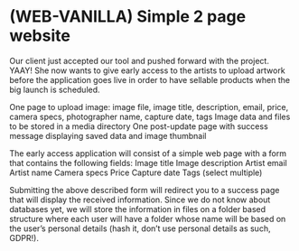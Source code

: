 # (WEB-VANILLA) Simple 2 page website

Our client just accepted our tool and pushed forward with the project. YAAY! She now wants to give early access to the artists to upload artwork before the application goes live in order to have sellable products when the big launch is scheduled. 

One page to upload image: image file, image title, description, email, price, camera specs, photographer name, capture date, tags
Image data and files to be stored in a media directory
One post-update page with success message displaying saved data and image thumbnail

The early access application will consist of a simple web page with a form that contains the following fields:
Image title
Image description
Artist email
Artist name
Camera specs
Price
Capture date
Tags (select multiple)

Submitting the above described form will redirect you to a success page that will display the received information. Since we do not know about databases yet, we will store the information in files on a folder based structure where each user will have a folder whose name will be based on the user’s personal details (hash it, don’t use personal details as such, GDPR!).
